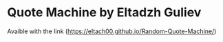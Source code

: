 # Quote Machine by Eltadzh Guliev
Avaible with the link (https://eltach00.github.io/Random-Quote-Machine/)
